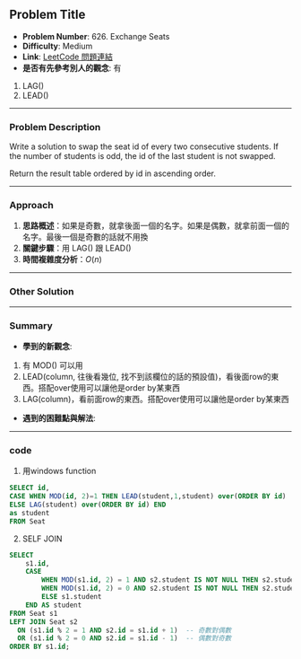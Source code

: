 ## Problem Title

- **Problem Number**:  626. Exchange Seats
- **Difficulty**: Medium
- **Link**: [LeetCode 問題連結](https://leetcode.com/problems/exchange-seats/description/?envType=study-plan-v2&envId=top-sql-50)
- **是否有先參考別人的觀念**: 有
1. LAG()
2. LEAD()
---

### Problem Description

Write a solution to swap the seat id of every two consecutive students. If the number of students is odd, the id of the last student is not swapped.

Return the result table ordered by id in ascending order.

---

### Approach

1. **思路概述**：如果是奇數，就拿後面一個的名字。如果是偶數，就拿前面一個的名字。最後一個是奇數的話就不用換
2. **關鍵步驟**：用 LAG() 跟 LEAD()
3. **時間複雜度分析**：$O(n)$

---

### Other Solution


---
### Summary

- **學到的新觀念**:
1. 有 MOD() 可以用
2. LEAD(column, 往後看幾位, 找不到該欄位的話的預設值)，看後面row的東西。搭配over使用可以讓他是order by某東西
3. LAG(column)，看前面row的東西。搭配over使用可以讓他是order by某東西
- **遇到的困難點與解法**:

---

### code
1. 用windows function
```sql
SELECT id,
CASE WHEN MOD(id, 2)=1 THEN LEAD(student,1,student) over(ORDER BY id)
ELSE LAG(student) over(ORDER BY id) END
as student
FROM Seat
```

2. SELF JOIN
```sql
SELECT 
    s1.id,
    CASE 
        WHEN MOD(s1.id, 2) = 1 AND s2.student IS NOT NULL THEN s2.student    -- 奇數，抓後面那個人
        WHEN MOD(s1.id, 2) = 0 AND s2.student IS NOT NULL THEN s2.student    -- 偶數，抓前面那個人
        ELSE s1.student                                                      -- 如果s2是NULL，保持原本的學生名
    END AS student
FROM Seat s1
LEFT JOIN Seat s2
  ON (s1.id % 2 = 1 AND s2.id = s1.id + 1)  -- 奇數對偶數
  OR (s1.id % 2 = 0 AND s2.id = s1.id - 1)  -- 偶數對奇數
ORDER BY s1.id;
```